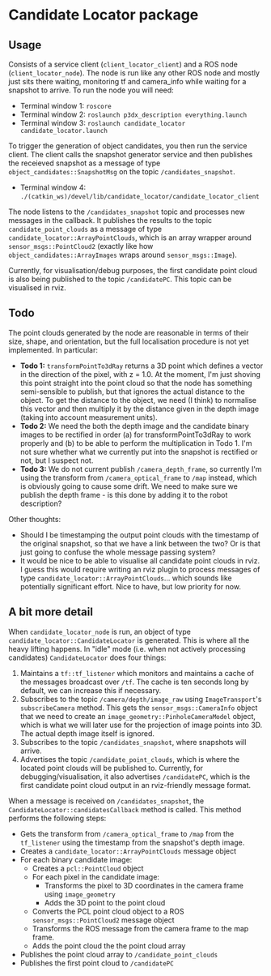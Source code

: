 # Candidate Locator package

## Usage

Consists of a service client (`client_locator_client`) and a ROS node (`client_locator_node`). The node is run like any other ROS node and mostly just sits there waiting, monitoring tf and camera_info while waiting for a snapshot to arrive. To run the node you will need:

- Terminal window 1: `roscore`
- Terminal window 2: `roslaunch p3dx_description everything.launch`
- Terminal window 3: `roslaunch candidate_locator candidate_locator.launch`

To trigger the generation of object candidates, you then run the service client. The client calls the snapshot generator service and then publishes the receieved snapshot as a message of type `object_candidates::SnapshotMsg` on the topic `/candidates_snapshot`. 

- Terminal window 4: `./(catkin_ws)/devel/lib/candidate_locator/candidate_locator_client`

The node listens to the `/candidates_snapshot` topic and processes new messages in the callback. It publishes the results to the topic `candidate_point_clouds` as a message of type `candidate_locator::ArrayPointClouds`, which is an array wrapper around `sensor_msgs::PointCloud2` (exactly like how `object_candidates::ArrayImages` wraps around `sensor_msgs::Image`).

Currently, for visualisation/debug purposes, the first candidate point cloud is also being published to the topic `/candidatePC`. This topic can be visualised in rviz.

## Todo

The point clouds generated by the node are reasonable in terms of their size, shape, and orientation, but the full localisation procedure is not yet implemented. In particular:

- **Todo 1:** `transformPointTo3dRay` returns a 3D point which defines a vector in the direction of the pixel, with z = 1.0. At the moment, I'm just shoving this point straight into the point cloud so that the node has something semi-sensible to publish, but that ignores the actual distance to the object. To get the distance to the object, we need (I think) to normalise this vector and then multiply it by the distance given in the depth image (taking into account measurement units).
- **Todo 2:** We need the both the depth image and the candidate binary images to be rectified in order (a) for transformPointTo3dRay to work properly and (b) to be able to perform the multiplication in Todo 1. I'm not sure whether what we currently put into the snapshot is rectified or not, but I suspect not.
- **Todo 3:** We do not current publish `/camera_depth_frame`, so currently I'm using the transform from `/camera_optical_frame` to `/map` instead, which is obviously going to cause some drift. We need to make sure we publish the depth frame - is this done by adding it to the robot description?


Other thoughts:

- Should I be timestamping the output point clouds with the timestamp of the original snapshot, so that we have a link between the two? Or is that just going to confuse the whole message passing system?
- It would be nice to be able to visualise all candidate point clouds in rviz. I guess this would require writing an rviz plugin to process messages of type `candidate_locator::ArrayPointClouds`... which sounds like potentially significant effort. Nice to have, but low priority for now.

## A bit more detail

When `candidate_locator_node` is run, an object of type `candidate_locator::CandidateLocator` is generated. This is where all the heavy lifting happens. In "idle" mode (i.e. when not actively processing candidates) `CandidateLocator` does four things:

1. Maintains a `tf::tf_listener` which monitors and maintains a cache of the messages broadcast over `/tf`.  The cache is ten seconds long by default, we can increase this if necessary.
2. Subscribes to the topic `/camera/depth/image_raw` using `ImageTransport`'s `subscribeCamera` method. This gets the `sensor_msgs::CameraInfo` object that we need to create an `image_geometry::PinholeCameraModel` object, which is what we will later use for the projection of image points into 3D. The actual depth image itself is ignored.
3. Subscribes to the topic `/candidates_snapshot`, where snapshots will arrive.
3. Advertises the topic `/candidate_point_clouds`, which is where the located point clouds will be published to. Currently, for debugging/visualisation, it also advertises `/candidatePC`, which is the first candidate point cloud output in an rviz-friendly message format. 

When a message is received on `/candidates_snapshot`, the `CandidateLocator::candidatesCallback` method is called. This method performs the following steps:

- Gets the transform from `/camera_optical_frame` to `/map` from the `tf_listener` using the timestamp from the snapshot's depth image.
- Creates a `candidate_locator::ArrayPointClouds` message object
- For each binary candidate image:
  - Creates a `pcl::PointCloud` object
  - For each pixel in the candidate image:
    - Transforms the pixel to 3D coordinates in the camera frame using `image_geometry`
    - Adds the 3D point to the point cloud
  - Converts the PCL point cloud object to a ROS `sensor_msgs::PointCloud2` message object
  - Transforms the ROS message from the camera frame to the map frame.
  - Adds the point cloud the the point cloud array
- Publishes the point cloud array to `/candidate_point_clouds`
- Publishes the first point cloud to `/candidatePC`
